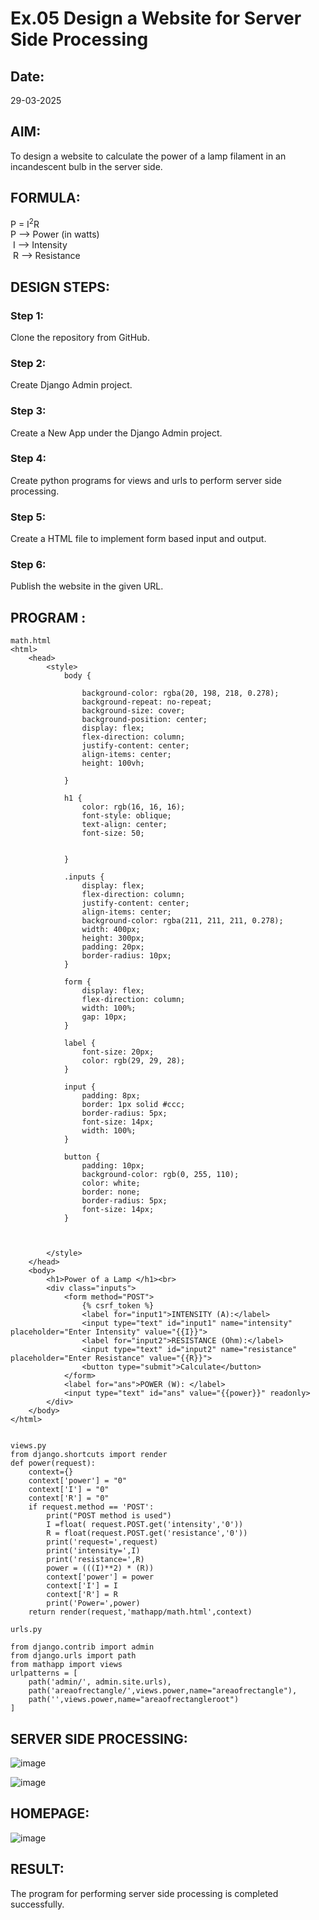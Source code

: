 # Ex.05 Design a Website for Server Side Processing
## Date:

29-03-2025
## AIM:
 To design a website to calculate the power of a lamp filament in an incandescent bulb in the server side. 


## FORMULA:
P = I<sup>2</sup>R
<br> P --> Power (in watts)
<br> I --> Intensity
<br> R --> Resistance

## DESIGN STEPS:

### Step 1:
Clone the repository from GitHub.

### Step 2:
Create Django Admin project.

### Step 3:
Create a New App under the Django Admin project.

### Step 4:
Create python programs for views and urls to perform server side processing.

### Step 5:
Create a HTML file to implement form based input and output.

### Step 6:
Publish the website in the given URL.

## PROGRAM :

```
math.html
<html>
    <head>
        <style>
            body {
                
                background-color: rgba(20, 198, 218, 0.278);
                background-repeat: no-repeat;
                background-size: cover;
                background-position: center;
                display: flex;
                flex-direction: column;
                justify-content: center;
                align-items: center;
                height: 100vh;
                
            }

            h1 {
                color: rgb(16, 16, 16);
                font-style: oblique;
                text-align: center;
                font-size: 50;
                

            }

            .inputs {
                display: flex;
                flex-direction: column;
                justify-content: center;
                align-items: center;
                background-color: rgba(211, 211, 211, 0.278);
                width: 400px;
                height: 300px;
                padding: 20px;
                border-radius: 10px;
            }

            form {
                display: flex;
                flex-direction: column;
                width: 100%;
                gap: 10px;
            }

            label {
                font-size: 20px;
                color: rgb(29, 29, 28);
            }

            input {
                padding: 8px;
                border: 1px solid #ccc;
                border-radius: 5px;
                font-size: 14px;
                width: 100%;
            }

            button {
                padding: 10px;
                background-color: rgb(0, 255, 110);
                color: white;
                border: none;
                border-radius: 5px;
                font-size: 14px;
            }



        </style>
    </head>
    <body>
        <h1>Power of a Lamp </h1><br>
        <div class="inputs">
            <form method="POST">
                {% csrf_token %}
                <label for="input1">INTENSITY (A):</label>
                <input type="text" id="input1" name="intensity" placeholder="Enter Intensity" value="{{I}}">
                <label for="input2">RESISTANCE (Ohm):</label>
                <input type="text" id="input2" name="resistance" placeholder="Enter Resistance" value="{{R}}">
                <button type="submit">Calculate</button>
            </form>
            <label for="ans">POWER (W): </label>
            <input type="text" id="ans" value="{{power}}" readonly>
        </div>
    </body>
</html>


views.py
from django.shortcuts import render 
def power(request): 
    context={} 
    context['power'] = "0" 
    context['I'] = "0" 
    context['R'] = "0" 
    if request.method == 'POST': 
        print("POST method is used")
        I =float( request.POST.get('intensity','0'))
        R = float(request.POST.get('resistance','0'))
        print('request=',request) 
        print('intensity=',I) 
        print('resistance=',R) 
        power = (((I)**2) * (R))
        context['power'] = power 
        context['I'] = I
        context['R'] = R 
        print('Power=',power) 
    return render(request,'mathapp/math.html',context)

urls.py

from django.contrib import admin 
from django.urls import path 
from mathapp import views 
urlpatterns = [ 
    path('admin/', admin.site.urls), 
    path('areaofrectangle/',views.power,name="areaofrectangle"),
    path('',views.power,name="areaofrectangleroot")
]
```


## SERVER SIDE PROCESSING:

![image](https://github.com/user-attachments/assets/7f8b136a-740a-4c23-8b0b-6b3aba55993a)

![image](https://github.com/user-attachments/assets/07c6f789-e707-4bb6-a978-47a1728a60ba)

## HOMEPAGE:

![image](https://github.com/user-attachments/assets/b2c1fea3-1445-442b-a367-3f1131d79b5f)


## RESULT:
The program for performing server side processing is completed successfully.
